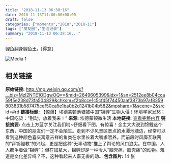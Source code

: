 ```yaml
---
title: "2018-11-13 06:38:16"
date: 2018-11-13T11:00:00+08:00
draft: false
categories: ["moments","2018","2018-11"]
tags: ["朋友圈","生活记录"]
summary: "2018-11-13 06:38:16..."
---
```


鲤鱼翻身鲤鱼王。[得意]

![Media 1](/Moments/photos/2018-11-13/201811130638160.jpg)

## 相关链接

**原始链接:** http://mp.weixin.qq.com/s?__biz=MzI2NTE1ODgwOQ==&mid=2649605399&idx=1&sn=2512ee8b04cca59f5e238d73fa504829&chksm=f2b8cce1c5cf45f74450aaf3873b97af8359803831b587475cef50ca5e1ba0b2d1241b04b582&mpshare=1&scene=2&srcid=#rd
**链接标题:** 【惊爆】埃德蒙顿池塘被中国“锦鲤”生物入侵！环境学家发愁；中国吃货：“别动，放着我来！”
**来源:** 埃德蒙顿微生活
**本地链接:** [查看完整内容](/link_content/2018/11/2018-11-13-1/link_content/)
**链接摘要:** 点击上方蓝字关注我们哟~仔细看下图，有惊喜！金主大大说到锦鲤这个东西，中国的朋友们一定不会陌生。走到不少风景区景点的水潭池塘边，经常可以看到这种颜色喜庆寓意吉祥的鱼类在水里长着大嘴求喂养。而前段时风靡互联网的“拜锦鲤教”的兴起，更是把这种“无辜动物”推上了舆论的风口浪尖。在中国，人人都争着做“锦鲤”；但在加拿大，锦鲤却是一种令人“脑壳痛，脑壳痛”的动物。难道是文化差异吗？不，这种看起来人畜无害的动...
**包含图片:** 14 张


